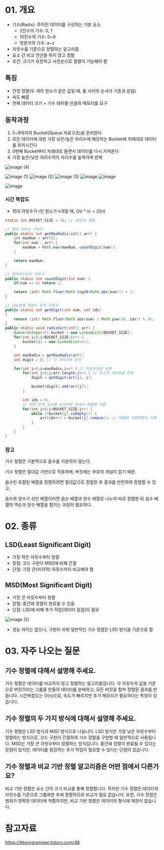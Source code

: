 # 01. 개요

- 기수(Radix): 주어진 데이터를 구성하는 기본 요소
    - 2진수의 기수: 0, 1
    - 10진수의 기수: 0~9
    - 영문자의 기수: a~z
- 자릿수를 기준으로 정렬하는 알고리즘
- 요소 간 비교 연산을 하지 않고 정렬
- 조건: 크기가 유한하고 사전순으로 정렬이 가능해야 함

## 특징

- 안정 정렬(두 개의 원소가 같은 값일 때, 둘 사이의 순서가 기존과 같음)
- 속도 빠름
- 전체 데이터 크기 + 기수 테이블 만큼의 메모리를 요구

## 동작과정

1. 0~9까지의 Bucket(Queue 자료구조)을 준비한다
2. 모든 데이터에 대한 가장 낮은/높은 자리수에 해당하는 Bucket에 차례대로 데이터를 위치시킨다
3. 0번째 Bucket부터 차례대로 돌면서 데이터를 다시 가져온다
4. 가장 높은/낮은 자리수까지 자리수를 높여가며 반복

![image (4)](https://github.com/user-attachments/assets/a901cfab-df11-473b-a7d9-8f3d32686454)

![image (1)](https://github.com/user-attachments/assets/a882fdd7-d8a1-4b11-a04b-0a4ad72f8e47)
![image (2)](https://github.com/user-attachments/assets/3b45b1b6-c3db-49af-b55e-5e1c9b97b912)
![image (3)](https://github.com/user-attachments/assets/55f76fae-e433-48b0-aa91-bcaced2a2154)
![image](https://github.com/user-attachments/assets/2f118f6a-a7da-4195-81fa-2ea2e3bfce26)
![image](https://github.com/user-attachments/assets/70d2042b-d90f-4891-9f26-6d3c26533098)


![image](https://github.com/user-attachments/assets/e89e1d7e-d291-4e59-a92e-ea33574ac639)

### 시간 복잡도

- 최대 자릿수가 r인 원소가 n개일 때, $O(r*n)=O(n)$

```java
static int BUCKET_SIZE = 10; // 10진수 정렬

// 최대 자리수 구하기
public static int getMaxRadix(int[] arr) {
    int maxNum = arr[0];
    for(int num : arr) {
        maxNum = Math.max(maxNum, countDigit(num));
    }

    return maxNum;
}

// 몇자리수인지 구하기
public static int countDigit(int num) {
    if(num == 0) return 1;

    return (int) Math.floor(Math.log10(Math.abs(num))) + 1;
}

// idx번째 자릿수 숫자 구하기
public static int getDigit(int num, int idx)
{
    return (int) Math.floor(Math.abs(num) / Math.pow(10, idx)) % 10;
}
public static void radixSort(int[] arr) {
    Queue<Integer>[] bucket = new LinkedList[BUCKET_SIZE];
    for(int i=0;i<BUCKET_SIZE;i++) {
        bucket[i] = new LinkedList<>();
    }

    int maxRadix = getMaxRadix(arr);
    int digit = 0; // 각 자리수의 숫자

    for(int i=0;i<maxRadix;i++) { // 자릿수만큼 반복
        for(int j=0;j<arr.length;j++) { // 요소의 개수만큼 반복
            digit = getDigit(arr[j], i);

            bucket[digit].add(arr[j]);
        }

        int idx = 0;
        // 버킷 안의 요소를 순서대로 꺼내서 배열에 저장
        for(int j=0;j<BUCKET_SIZE;j++) {
            while (!bucket[j].isEmpty()) {
                arr[idx++] = bucket[j].remove(); // 배열에 저장하면서 삭제
            }
        }
    }
}
```
### 참고

기수 정렬은 기본적으로 음수를 지원하지 않는다.

기수 정렬은 절대값 기반으로 작동하며, 버킷에는 부호의 개념이 없기 때문.

음수만 포함된 배열을 정렬하려면 절대값으로 정렬한 후 결과를 반전하여 정렬할 수 있고,

음수와 양수가 섞인 배열이라면 음수 배열과 양수 배열로 나누어 따로 정렬한 뒤 음수 배열의 역순과 양수 배열을 합치는 과정이 필요하다.

# 02. 종류

## LSD(Least Significant Digit)

- 가장 작은 자릿수부터 정렬
- 장점: 코드 구현이 MSD에 비해 간결
- 단점: 가장 큰(마지막) 자릿수까지 비교해야 함

## MSD(Most Significant Digit)

- 가장 큰 자릿수부터 정렬
- 장점: 중간에 정렬이 완료될 수 있음
- 단점: LSD에 비해 추가 작업(데이터 점검)이 필요

![image (5)](https://github.com/user-attachments/assets/0d9aa8f9-a3f7-4161-ba10-abc4775e3866)

- 성능 차이는 없으나, 구현이 쉬워 일반적인 기수 정렬은 LSD 방식을 기준으로 함

# 03. 자주 나오는 질문

## 기수 정렬에 대해서 설명해 주세요.

기수 정렬은 데이터를 비교하지 않고 정렬하는 알고리즘입니다. 각 자릿수의 값을 기준으로 버킷이라는 그룹을 만들어 데이터를 분배하고, 모든 버킷을 합쳐 정렬된 결과를 만듭니다. 시간복잡도는 O(n)으로, 속도가 빠르지만 추가 메모리가 필요하다는 특징이 있습니다.

## 기수 정렬의 두 가지 방식에 대해서 설명해 주세요.

기수 정렬은 LSD 방식과 MSD 방식으로 나뉩니다. LSD 방식은 가장 낮은 자릿수부터 정렬하는 방식으로, 코드 구현이 간결하여 기수 정렬을 구현할 때 일반적으로 사용됩니다. MSD는 가장 큰 자릿수부터 정렬하는 방식입니다. 중간에 정렬이 완료될 수 있다는 장점이 있지만, 데이터를 점검하는 추가 작업이 필요할 수 있다는 단점이 있습니다.

## 기수 정렬과 비교 기반 정렬 알고리즘은 어떤 점에서 다른가요?

비교 기반 정렬은 요소 간의 크기 비교를 통해 정렬합니다. 하지만 기수 정렬은 데이터의 자릿수를 기준으로 그룹화한 후에 정렬하므로 비교가 필요 없습니다. 또한, 기수 정렬은 범위가 명확한 데이터에 적합하지만, 비교 기반 정렬은 데이터의 형식에 제한이 없습니다.

# 참고자료

https://lktprogrammer.tistory.com/48
